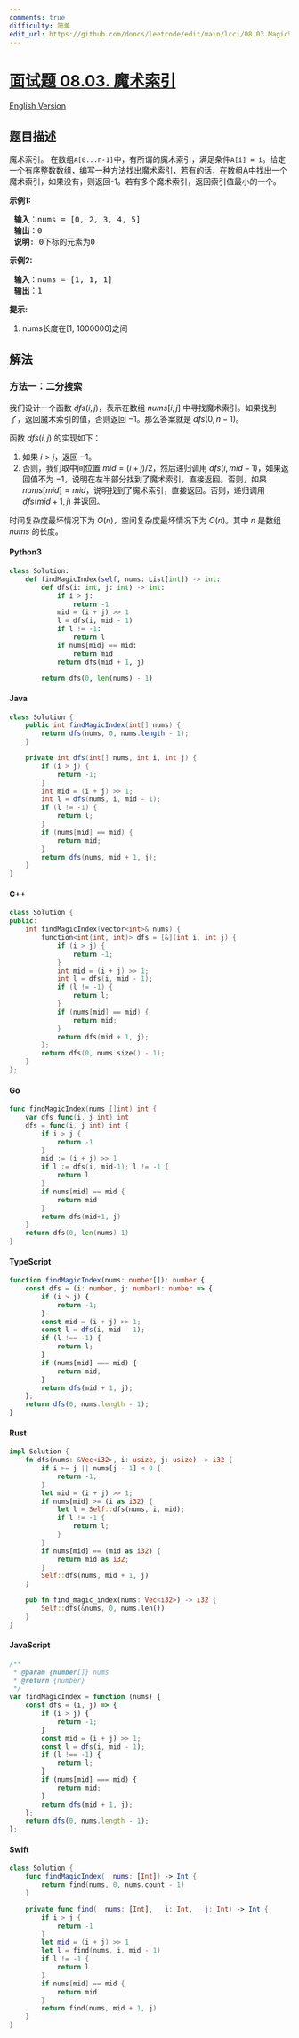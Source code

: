 ```yaml
---
comments: true
difficulty: 简单
edit_url: https://github.com/doocs/leetcode/edit/main/lcci/08.03.Magic%20Index/README.md
---
```


<!-- problem:start -->

# [面试题 08.03. 魔术索引](https://leetcode.cn/problems/magic-index-lcci)

[English Version](/lcci/08.03.Magic%20Index/README_EN.md)

## 题目描述

<!-- description:start -->

<p>魔术索引。 在数组<code>A[0...n-1]</code>中，有所谓的魔术索引，满足条件<code>A[i] = i</code>。给定一个有序整数数组，编写一种方法找出魔术索引，若有的话，在数组A中找出一个魔术索引，如果没有，则返回-1。若有多个魔术索引，返回索引值最小的一个。</p>

<p><strong>示例1:</strong></p>

<pre><strong> 输入</strong>：nums = [0, 2, 3, 4, 5]
<strong> 输出</strong>：0
<strong> 说明</strong>: 0下标的元素为0
</pre>

<p><strong>示例2:</strong></p>

<pre><strong> 输入</strong>：nums = [1, 1, 1]
<strong> 输出</strong>：1
</pre>

<p><strong>提示:</strong></p>

<ol>
	<li>nums长度在[1, 1000000]之间</li>
</ol>

<!-- description:end -->

## 解法

<!-- solution:start -->

### 方法一：二分搜索

我们设计一个函数 $dfs(i, j)$，表示在数组 $nums[i, j]$ 中寻找魔术索引。如果找到了，返回魔术索引的值，否则返回 $-1$。那么答案就是 $dfs(0, n-1)$。

函数 $dfs(i, j)$ 的实现如下：

1. 如果 $i > j$，返回 $-1$。
2. 否则，我们取中间位置 $mid = (i + j) / 2$，然后递归调用 $dfs(i, mid-1)$，如果返回值不为 $-1$，说明在左半部分找到了魔术索引，直接返回。否则，如果 $nums[mid] = mid$，说明找到了魔术索引，直接返回。否则，递归调用 $dfs(mid+1, j)$ 并返回。

时间复杂度最坏情况下为 $O(n)$，空间复杂度最坏情况下为 $O(n)$。其中 $n$ 是数组 $nums$ 的长度。

<!-- tabs:start -->

#### Python3

```python
class Solution:
    def findMagicIndex(self, nums: List[int]) -> int:
        def dfs(i: int, j: int) -> int:
            if i > j:
                return -1
            mid = (i + j) >> 1
            l = dfs(i, mid - 1)
            if l != -1:
                return l
            if nums[mid] == mid:
                return mid
            return dfs(mid + 1, j)

        return dfs(0, len(nums) - 1)
```

#### Java

```java
class Solution {
    public int findMagicIndex(int[] nums) {
        return dfs(nums, 0, nums.length - 1);
    }

    private int dfs(int[] nums, int i, int j) {
        if (i > j) {
            return -1;
        }
        int mid = (i + j) >> 1;
        int l = dfs(nums, i, mid - 1);
        if (l != -1) {
            return l;
        }
        if (nums[mid] == mid) {
            return mid;
        }
        return dfs(nums, mid + 1, j);
    }
}
```

#### C++

```cpp
class Solution {
public:
    int findMagicIndex(vector<int>& nums) {
        function<int(int, int)> dfs = [&](int i, int j) {
            if (i > j) {
                return -1;
            }
            int mid = (i + j) >> 1;
            int l = dfs(i, mid - 1);
            if (l != -1) {
                return l;
            }
            if (nums[mid] == mid) {
                return mid;
            }
            return dfs(mid + 1, j);
        };
        return dfs(0, nums.size() - 1);
    }
};
```

#### Go

```go
func findMagicIndex(nums []int) int {
	var dfs func(i, j int) int
	dfs = func(i, j int) int {
		if i > j {
			return -1
		}
		mid := (i + j) >> 1
		if l := dfs(i, mid-1); l != -1 {
			return l
		}
		if nums[mid] == mid {
			return mid
		}
		return dfs(mid+1, j)
	}
	return dfs(0, len(nums)-1)
}
```

#### TypeScript

```ts
function findMagicIndex(nums: number[]): number {
    const dfs = (i: number, j: number): number => {
        if (i > j) {
            return -1;
        }
        const mid = (i + j) >> 1;
        const l = dfs(i, mid - 1);
        if (l !== -1) {
            return l;
        }
        if (nums[mid] === mid) {
            return mid;
        }
        return dfs(mid + 1, j);
    };
    return dfs(0, nums.length - 1);
}
```

#### Rust

```rust
impl Solution {
    fn dfs(nums: &Vec<i32>, i: usize, j: usize) -> i32 {
        if i >= j || nums[j - 1] < 0 {
            return -1;
        }
        let mid = (i + j) >> 1;
        if nums[mid] >= (i as i32) {
            let l = Self::dfs(nums, i, mid);
            if l != -1 {
                return l;
            }
        }
        if nums[mid] == (mid as i32) {
            return mid as i32;
        }
        Self::dfs(nums, mid + 1, j)
    }

    pub fn find_magic_index(nums: Vec<i32>) -> i32 {
        Self::dfs(&nums, 0, nums.len())
    }
}
```

#### JavaScript

```js
/**
 * @param {number[]} nums
 * @return {number}
 */
var findMagicIndex = function (nums) {
    const dfs = (i, j) => {
        if (i > j) {
            return -1;
        }
        const mid = (i + j) >> 1;
        const l = dfs(i, mid - 1);
        if (l !== -1) {
            return l;
        }
        if (nums[mid] === mid) {
            return mid;
        }
        return dfs(mid + 1, j);
    };
    return dfs(0, nums.length - 1);
};
```

#### Swift

```swift
class Solution {
    func findMagicIndex(_ nums: [Int]) -> Int {
        return find(nums, 0, nums.count - 1)
    }

    private func find(_ nums: [Int], _ i: Int, _ j: Int) -> Int {
        if i > j {
            return -1
        }
        let mid = (i + j) >> 1
        let l = find(nums, i, mid - 1)
        if l != -1 {
            return l
        }
        if nums[mid] == mid {
            return mid
        }
        return find(nums, mid + 1, j)
    }
}
```

<!-- tabs:end -->

<!-- solution:end -->

<!-- problem:end -->
